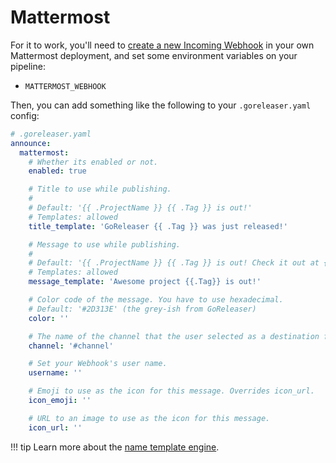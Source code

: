 # Mattermost

For it to work, you'll need to [create a new Incoming Webhook](https://docs.mattermost.com/developer/webhooks-incoming.html) in your own Mattermost deployment, and set some
environment variables on your pipeline:

- `MATTERMOST_WEBHOOK`

Then, you can add something like the following to your `.goreleaser.yaml` config:

```yaml
# .goreleaser.yaml
announce:
  mattermost:
    # Whether its enabled or not.
    enabled: true

    # Title to use while publishing.
    #
    # Default: '{{ .ProjectName }} {{ .Tag }} is out!'
    # Templates: allowed
    title_template: 'GoReleaser {{ .Tag }} was just released!'

    # Message to use while publishing.
    #
    # Default: '{{ .ProjectName }} {{ .Tag }} is out! Check it out at {{ .ReleaseURL }}'
    # Templates: allowed
    message_template: 'Awesome project {{.Tag}} is out!'

    # Color code of the message. You have to use hexadecimal.
    # Default: '#2D313E' (the grey-ish from GoReleaser)
    color: ''

    # The name of the channel that the user selected as a destination for webhook messages.
    channel: '#channel'

    # Set your Webhook's user name.
    username: ''

    # Emoji to use as the icon for this message. Overrides icon_url.
    icon_emoji: ''

    # URL to an image to use as the icon for this message.
    icon_url: ''
```

!!! tip
    Learn more about the [name template engine](/customization/templates/).
